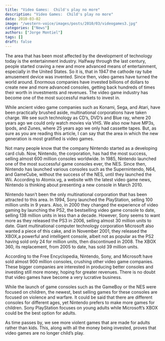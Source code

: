 ```yaml
---
title: "Video Games:  Child's play no more"
description: "Video Games:  Child's play no more"
date: 2010-03-02
image: "/western-voice/images/posts/2010/03/videogames3.jpg"
categories: ["News"]
authors: ["Jorge Montiel"]
tags: []
draft: false
---
```

The area that has been most affected by the development of technology today is the entertainment industry. Halfway through the last century, people started craving a new and more advanced means of entertainment, especially in the United States. So it is, that in 1947 the cathode ray tube amusement device was invented. Since then, video games have turned the world around. Enormous companies have invested billions of dollars to create new and more advanced consoles, getting back hundreds of times their worth in investments and revenues. The video game industry has become one of the most successful markets to invest in.

While ancient video game companies such as Konami, Sega, and Atari, have been practically brushed aside, multinational corporations have taken charge. We see such technology as CD’s, DVD’s and Blue ray, where 20 years ago we could only watch movies via VHS. We also now have MP3s, Ipods, and Zunes, where 25 years ago we only had cassette tapes. But, as sure as you are reading this article, I can say that the area in which the new generation is most gratified is video games.

Not many people know that the company Nintendo started as a developing card club. Now, Nintendo, the corporation, has had the most success, selling almost 600 million consoles worldwide. In 1985, Nintendo launched one of the most successful game consoles ever, the NES. Since then, Nintendo has launched various consoles such as the Supernintendo, N64, and GameCube, without the success of the NES, until they launched the Wii. According to Atomix.vg, a website with the latest video game news, Nintendo is thinking about presenting a new console in March 2010.

Nintendo hasn’t been the only multinational corporation that has been attracted to this area. In 1994, Sony launched the PlayStation, selling 100 million units in 9 years. Also, in 2000 they changed the experience of video gaming by launching the PS2, the bestselling video game console to date, selling 138 million units in less than a decade. However, Sony seems to want more as they released the PS3 in 2006, selling almost 30 million units to date. Giant multinational computer technology corporation Microsoft also wanted a piece of this cake, and in November 2001, they released the XBOX,a powerful and intelligent console, albeit not as popular as the PS2 having sold only 24 for million units, then discontinued in 2008. The XBOX 360, its replacement, from 2005 to date, has sold 39 million units.

According to the Free Encyclopedia, Nintendo, Sony, and Microsoft have sold almost 900 million consoles, crushing other video game companies. These bigger companies are interested in producing better consoles and investing still more money, hoping for greater revenues. There is no doubt that video games have become a very lucrative business.

While the launch of game consoles such as the GameBoy or the NES were focused on children, the newest, best selling games for these consoles are focused on violence and warfare. It could be said that there are different consoles for different ages, yet Nintendo prefers to make more games for children. Sony PlayStation focuses on young adults while Microsoft’s XBOX could be the best option for adults.

As time passes by, we see more violent games that are made for adults rather than kids. This, along with all the money being invested, proves that video games are no longer child’s play.